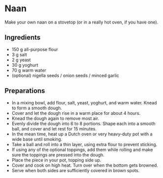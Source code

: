 # Naan


Make your own naan on a stovetop (or in a really hot oven, if you have one).


## Ingredients

- 150 g all-purpose flour
- 3 g salt
- 2 g yeast
- 30 g yoghurt
- 70 g warm water
- (optional) nigella seeds / onion seeds / minced garlic


## Preparations

- In a mixing bowl, add flour, salt, yeast, yoghurt, and warm water. Knead to form a smooth dough.
- Cover and let the dough rise in a warm place for about 4 hours.
- Knead the dough again to remove most air.
- Evenly divide the dough into 6 to 8 portions. Shape each into a smooth ball, and cover and let rest for 15 minutes.
- In the mean time, heat up a Dutch oven or very heavy-duty pot with a wide base until smoking.
- Take a ball and roll into a thin layer, using extra flour to prevent sticking.
- If using any of the optional toppings, add them while rolling and make sure the toppings are pressed into the dough.
- Place the piece in your pot, topping side up.
- Cover and cook on high heat. Turn over when the bottom gets browned.
- Serve when both sides are sufficiently covered in brown spots.
